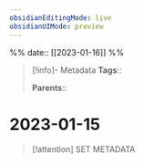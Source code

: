 ```yaml
---
obsidianEditingMode: live
obsidianUIMode: preview
---
```

%%
date:: [[2023-01-16]]
%%

> [!info]- Metadata
> **Tags**:: 
> 
> **Parents**:: 

# 2023-01-15

> [!attention] SET METADATA